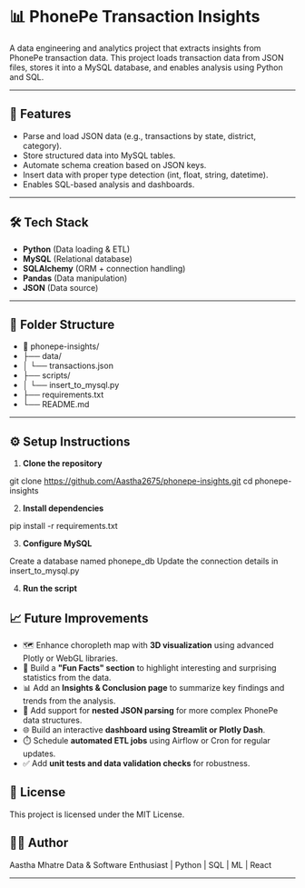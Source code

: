 # 📊 PhonePe Transaction Insights

A data engineering and analytics project that extracts insights from PhonePe transaction data. This project loads transaction data from JSON files, stores it into a MySQL database, and enables analysis using Python and SQL.

---

## 🚀 Features

- Parse and load JSON data (e.g., transactions by state, district, category).
- Store structured data into MySQL tables.
- Automate schema creation based on JSON keys.
- Insert data with proper type detection (int, float, string, datetime).
- Enables SQL-based analysis and dashboards.

---

## 🛠️ Tech Stack

- **Python** (Data loading & ETL)
- **MySQL** (Relational database)
- **SQLAlchemy** (ORM + connection handling)
- **Pandas** (Data manipulation)
- **JSON** (Data source)

---

## 📁 Folder Structure

- 📂 phonepe-insights/
- ├── data/
- │ └── transactions.json
- ├── scripts/
- │ └── insert_to_mysql.py
- ├── requirements.txt
- └── README.md

---

## ⚙️ Setup Instructions

1. **Clone the repository**

git clone https://github.com/Aastha2675/phonepe-insights.git
cd phonepe-insights

2. **Install dependencies**

pip install -r requirements.txt


3. **Configure MySQL**

Create a database named phonepe_db
Update the connection details in insert_to_mysql.py


4. **Run the script**


## 📈 Future Improvements

- 🗺️ Enhance choropleth map with **3D visualization** using advanced Plotly or WebGL libraries.
- 🤯 Build a **"Fun Facts" section** to highlight interesting and surprising statistics from the data.
- 📊 Add an **Insights & Conclusion page** to summarize key findings and trends from the analysis.
- 🔄 Add support for **nested JSON parsing** for more complex PhonePe data structures.
- 🌐 Build an interactive **dashboard using Streamlit or Plotly Dash**.
- ⏱️ Schedule **automated ETL jobs** using Airflow or Cron for regular updates.
- ✅ Add **unit tests and data validation checks** for robustness.  


## 📜 License

This project is licensed under the MIT License.

## 👩‍💻 Author
Aastha Mhatre
Data & Software Enthusiast | Python | SQL | ML | React

---



